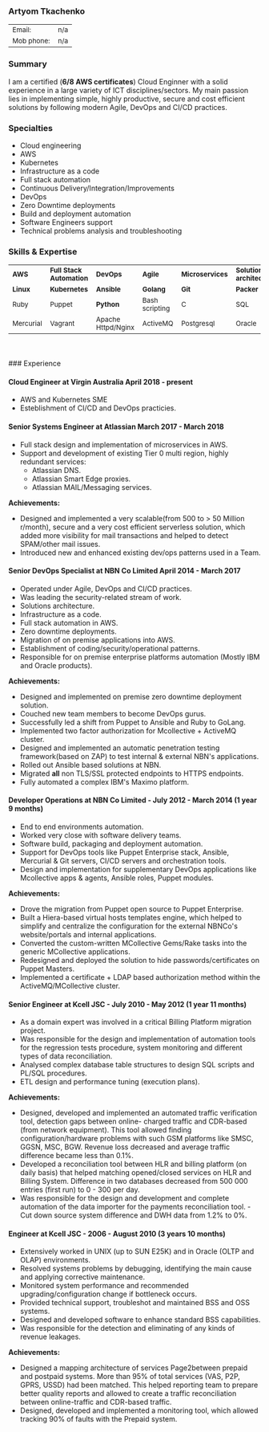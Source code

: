### Artyom Tkachenko
<table>
  <tbody>
    <tr>
      <td><sub>Email: </sub></td>
      <td><sub>n/a</sub></td>
    </tr>
    <tr>
      <td><sub>Mob phone:</sub></td>
      <td><sub>n/a</sub></td>
    </tr>
  </tbody>
</table>

### Summary
I am a certified (**6/8 AWS certificates**) Cloud Enginner with a solid experience in a large variety of ICT disciplines/sectors. My main passion lies in implementing simple, highly productive, secure and cost efficient solutions by following modern Agile, DevOps and CI/CD practices.

### Specialties
- Cloud engineering
- AWS
- Kubernetes
- Infrastructure as a code
- Full stack automation
- Continuous Delivery/Integration/Improvements
- DevOps
- Zero Downtime deployments
- Build and deployment automation
- Software Engineers support
- Technical problems analysis and troubleshooting

### Skills & Expertise
<table>
  <tbody>
    <tr>
      <td><sub><strong>AWS</sub></td>
      <td><sub><strong>Full Stack Automation</sub></td>
      <td><sub><strong>DevOps</sub></td>
      <td><sub><strong>Agile</sub></td>
      <td><sub><strong>Microservices</sub></td>
      <td><sub><strong>Solutions architecture</sub></td>
      <td><sub><strong>CI/CD practices</sub></td>
    </tr>
    <tr>
      <td><sub><strong>Linux</sub></td>
      <td><sub><strong>Kubernetes</sub></td>
      <td><sub><strong>Ansible</sub></td>
      <td><sub><strong>Golang</sub></td>
      <td><sub><strong>Git</sub></td>
      <td><sub><strong>Packer</sub></td>
      <td><sub><strong>Docker</sub></td>
    </tr>
    <tr>
      <td><sub>Ruby</sub></td>
      <td><sub>Puppet</sub></td>
      <td><sub><strong>Python</sub></td>
      <td><sub>Bash scripting</sub></td>
      <td><sub>C</sub></td>
      <td><sub>SQL</sub></td>
      <td><sub>PL/SQL</sub></td>
    </tr>
    <tr>
      <td><sub>Mercurial</sub></td>
      <td><sub>Vagrant</sub></td>
      <td><sub>Apache Httpd/Nginx</sub></td>
      <td><sub>ActiveMQ</sub></td>
      <td><sub>Postgresql</sub></td>
      <td><sub>Oracle</sub></td>
      <td><sub>Billing Systems</sub></td>
    </tr>
  </tbody>
</table>
<br>
<br>
### Experience

#### Cloud Engineer at Virgin Australia April 2018 - present

- AWS and Kubernetes SME
- Esteblishment of CI/CD and DevOps practicies.

#### Senior Systems Engineer at Atlassian March 2017 - March 2018

- Full stack design and implementation of microservices in AWS.
- Support and development of existing Tier 0 multi region, highly redundant services:
  - Atlassian DNS.
  - Atlassian Smart Edge proxies.
  - Atlassian MAIL/Messaging services.

**Achievements:**

- Designed and implemented a very scalable(from 500 to > 50 Million r/month), secure and a very cost efficient serverless solution, which added more visibility for mail transactions and helped to detect SPAM/other mail issues.
- Introduced new and enhanced existing dev/ops patterns used in a Team.

#### Senior DevOps Specialist at NBN Co Limited  April 2014 - March 2017

- Operated under Agile, DevOps and CI/CD practices.
- Was leading the security-related stream of work.
- Solutions architecture.
- Infrastructure as a code.
- Full stack automation in AWS.
- Zero downtime deployments.
- Migration of on premise applications into AWS.
- Establishment of coding/security/operational patterns.
- Responsible for on premise enterprise platforms automation (Mostly IBM and Oracle products).

**Achievements:**

- Designed and implemented on premise zero downtime deployment solution.
- Couched new team members to become DevOps gurus.
- Successfully led a shift from Puppet to Ansible and Ruby to GoLang.
- Implemented two factor authorization for Mcollective + ActiveMQ cluster.
- Designed and implemented an automatic penetration testing framework(based on ZAP) to test internal & external NBN's applications.  
- Rolled out Ansible based solutions at NBN.
- Migrated **all** non TLS/SSL protected endpoints to HTTPS endpoints.
- Fully automated a complex IBM's Maximo platform.

#### Developer Operations at NBN Co Limited - July 2012 - March 2014 (1 year 9 months)

- End to end environments automation.
- Worked very close with software delivery teams.
- Software build, packaging and deployment automation.
- Support for DevOps tools like Puppet Enterprise stack, Ansible, Mercurial & Git servers, CI/CD servers and orchestration tools.
- Design and implementation for supplementary DevOps applications like Mcollective apps & agents, Ansible roles, Puppet modules.


**Achievements:**

- Drove the migration from Puppet open source to Puppet Enterprise.
- Built a Hiera-based virtual hosts
templates engine, which helped to simplify and centralize the configuration for the external NBNCo's website/portals and internal applications.
- Converted the custom-written MCollective Gems/Rake tasks into the generic
MCollective applications.
- Redesigned and deployed the solution to hide passwords/certificates on Puppet
Masters.
- Implemented a certificate + LDAP based authorization method within the ActiveMQ/MCollective
cluster.

#### Senior Engineer at Kcell JSC - July 2010 - May 2012 (1 year 11 months)


- As a domain expert was involved in a critical Billing
Platform migration project.
- Was responsible for the design and implementation of automation tools for
the regression tests procedure, system monitoring and different types of data reconciliation.
- Analysed
complex database table structures to design SQL scripts and PL/SQL procedures.
- ETL design and
performance tuning (execution plans).

**Achievements:**

- Designed, developed and implemented an automated traffic verification tool, detection gaps between online-
charged traffic and CDR-based (from network equipment). This tool allowed finding configuration/hardware
problems with such GSM platforms like SMSC, GGSN, MSC, BGW. Revenue loss decreased and average
traffic difference became less than 0.1%.
- Developed a reconciliation tool between HLR and billing platform
(on daily basis) that helped matching opened/closed services on HLR and Billing System. Difference in two
databases decreased from 500 000 entries (first run) to 0 - 300 per day.
- Was responsible for the design and
development and complete automation of the data importer for the payments reconciliation tool. - Cut down
source system difference and DWH data from 1.2% to 0%.

#### Engineer at Kcell JSC - 2006 - August 2010 (3 years 10 months)

- Extensively worked in UNIX (up to SUN E25K) and in Oracle (OLTP and OLAP) environments.
- Resolved systems problems by debugging, identifying the main cause and applying corrective maintenance.
- Monitored system performance and recommended upgrading/configuration change if bottleneck occurs.
- Provided technical support, troubleshot and maintained
BSS and OSS systems.
- Designed and developed software to enhance standard BSS capabilities.
- Was responsible for the detection and
eliminating of any kinds of revenue leakages.

**Achievements:**

- Designed a mapping architecture of services
Page2between prepaid and postpaid systems. More than 95% of total services (VAS, P2P, GPRS, USSD) had
been matched. This helped reporting team to prepare better quality reports and allowed to create a traffic
reconciliation between online-traffic and CDR-based traffic.
- Designed, developed and implemented a
monitoring tool, which allowed tracking 90% of faults with the Prepaid system.
